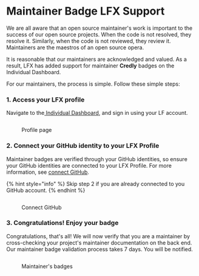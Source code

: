 # Maintainer Badge LFX Support

We are all aware that an open source maintainer's work is important to the success of our open source projects. When the code is not resolved, they resolve it. Similarly, when the code is not reviewed, they review it. Maintainers are the maestros of an open source opera.

It is reasonable that our maintainers are acknowledged and valued. As a result, LFX has added support for maintainer **Credly** badges on the Individual Dashboard.

For our maintainers, the process is simple. Follow these simple steps:

### 1. Access your LFX profile

Navigate to the[ Individual Dashboard](http://openprofile.dev/), and sign in using your LF account.

<figure><img src="../../../../.gitbook/assets/profile page (maintainer).PNG" alt=""><figcaption><p>Profile page</p></figcaption></figure>

### 2. **Connect your GitHub identity to your LFX Profile**

Maintainer badges are verified through your GitHub identities, so ensure your GitHub identities are connected to your LFX Profile. For more information, see [connect GitHub](../../../settings/connect-accounts.md).

{% hint style="info" %}
Skip step 2 if you are already connected to you GitHub account.
{% endhint %}

<figure><img src="../../../../.gitbook/assets/connect github.PNG" alt=""><figcaption><p>Connect GitHub</p></figcaption></figure>

### **3. Congratulations! Enjoy your badge**

Congratulations, that's all! We will now verify that you are a maintainer by cross-checking your project's maintainer documentation on the back end. Our maintainer badge validation process takes 7 days. You will be notified.

<figure><img src="../../../../.gitbook/assets/Maintainer badges.PNG" alt=""><figcaption><p>Maintainer's badges</p></figcaption></figure>
